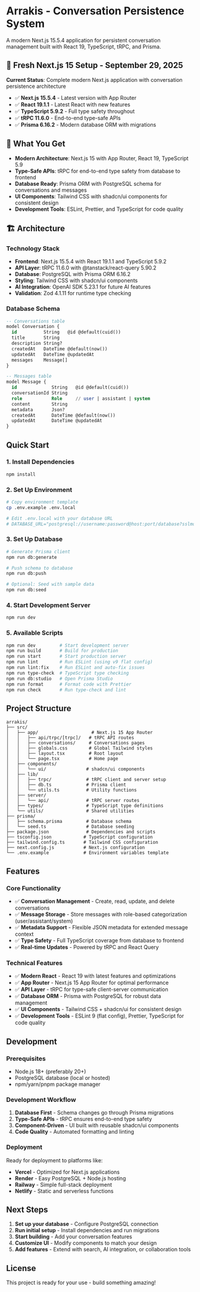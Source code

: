 # Arrakis - Conversation Persistence System

A modern Next.js 15.5.4 application for persistent conversation management built with React 19, TypeScript, tRPC, and Prisma.

## 🚀 Fresh Next.js 15 Setup - September 29, 2025

**Current Status**: Complete modern Next.js application with conversation persistence architecture

- ✅ **Next.js 15.5.4** - Latest version with App Router
- ✅ **React 19.1.1** - Latest React with new features
- ✅ **TypeScript 5.9.2** - Full type safety throughout
- ✅ **tRPC 11.6.0** - End-to-end type-safe APIs
- ✅ **Prisma 6.16.2** - Modern database ORM with migrations

## 🎯 What You Get

- **Modern Architecture**: Next.js 15 with App Router, React 19, TypeScript 5.9
- **Type-Safe APIs**: tRPC for end-to-end type safety from database to frontend
- **Database Ready**: Prisma ORM with PostgreSQL schema for conversations and messages
- **UI Components**: Tailwind CSS with shadcn/ui components for consistent design
- **Development Tools**: ESLint, Prettier, and TypeScript for code quality

## 🏗️ Architecture

### Technology Stack
- **Frontend**: Next.js 15.5.4 with React 19.1.1 and TypeScript 5.9.2
- **API Layer**: tRPC 11.6.0 with @tanstack/react-query 5.90.2
- **Database**: PostgreSQL with Prisma ORM 6.16.2
- **Styling**: Tailwind CSS with shadcn/ui components
- **AI Integration**: OpenAI SDK 5.23.1 for future AI features
- **Validation**: Zod 4.1.11 for runtime type checking

### Database Schema
```sql
-- Conversations table
model Conversation {
  id          String   @id @default(cuid())
  title       String
  description String?
  createdAt   DateTime @default(now())
  updatedAt   DateTime @updatedAt
  messages    Message[]
}

-- Messages table
model Message {
  id             String   @id @default(cuid())
  conversationId String
  role           Role     // user | assistant | system
  content        String
  metadata       Json?
  createdAt      DateTime @default(now())
  updatedAt      DateTime @updatedAt
}
```

## Quick Start

### 1. Install Dependencies
```bash
npm install
```

### 2. Set Up Environment
```bash
# Copy environment template
cp .env.example .env.local

# Edit .env.local with your database URL
# DATABASE_URL="postgresql://username:password@host:port/database?sslmode=require"
```

### 3. Set Up Database
```bash
# Generate Prisma client
npm run db:generate

# Push schema to database
npm run db:push

# Optional: Seed with sample data
npm run db:seed
```

### 4. Start Development Server
```bash
npm run dev
```

### 5. Available Scripts
```bash
npm run dev         # Start development server
npm run build       # Build for production
npm run start       # Start production server
npm run lint        # Run ESLint (using v9 flat config)
npm run lint:fix    # Run ESLint and auto-fix issues
npm run type-check  # TypeScript type checking
npm run db:studio   # Open Prisma Studio
npm run format      # Format code with Prettier
npm run check       # Run type-check and lint
```

## Project Structure

```
arrakis/
├── src/
│   ├── app/                    # Next.js 15 App Router
│   │   ├── api/trpc/[trpc]/   # tRPC API routes
│   │   ├── conversations/     # Conversations pages
│   │   ├── globals.css        # Global Tailwind styles
│   │   ├── layout.tsx         # Root layout
│   │   └── page.tsx           # Home page
│   ├── components/
│   │   └── ui/               # shadcn/ui components
│   ├── lib/
│   │   ├── trpc/             # tRPC client and server setup
│   │   ├── db.ts             # Prisma client
│   │   └── utils.ts          # Utility functions
│   ├── server/
│   │   └── api/              # tRPC server routes
│   ├── types/                # TypeScript type definitions
│   └── utils/                # Shared utilities
├── prisma/
│   ├── schema.prisma         # Database schema
│   └── seed.ts               # Database seeding
├── package.json              # Dependencies and scripts
├── tsconfig.json            # TypeScript configuration
├── tailwind.config.ts       # Tailwind CSS configuration
├── next.config.js           # Next.js configuration
└── .env.example             # Environment variables template
```

## Features

### Core Functionality
- ✅ **Conversation Management** - Create, read, update, and delete conversations
- ✅ **Message Storage** - Store messages with role-based categorization (user/assistant/system)
- ✅ **Metadata Support** - Flexible JSON metadata for extended message context
- ✅ **Type Safety** - Full TypeScript coverage from database to frontend
- ✅ **Real-time Updates** - Powered by tRPC and React Query

### Technical Features
- ✅ **Modern React** - React 19 with latest features and optimizations
- ✅ **App Router** - Next.js 15 App Router for optimal performance
- ✅ **API Layer** - tRPC for type-safe client-server communication
- ✅ **Database ORM** - Prisma with PostgreSQL for robust data management
- ✅ **UI Components** - Tailwind CSS + shadcn/ui for consistent design
- ✅ **Development Tools** - ESLint 9 (flat config), Prettier, TypeScript for code quality

## Development

### Prerequisites
- Node.js 18+ (preferably 20+)
- PostgreSQL database (local or hosted)
- npm/yarn/pnpm package manager

### Development Workflow
1. **Database First** - Schema changes go through Prisma migrations
2. **Type-Safe APIs** - tRPC ensures end-to-end type safety
3. **Component-Driven** - UI built with reusable shadcn/ui components
4. **Code Quality** - Automated formatting and linting

### Deployment
Ready for deployment to platforms like:
- **Vercel** - Optimized for Next.js applications
- **Render** - Easy PostgreSQL + Node.js hosting
- **Railway** - Simple full-stack deployment
- **Netlify** - Static and serverless functions

## Next Steps

1. **Set up your database** - Configure PostgreSQL connection
2. **Run initial setup** - Install dependencies and run migrations
3. **Start building** - Add your conversation features
4. **Customize UI** - Modify components to match your design
5. **Add features** - Extend with search, AI integration, or collaboration tools

## License

This project is ready for your use - build something amazing!
